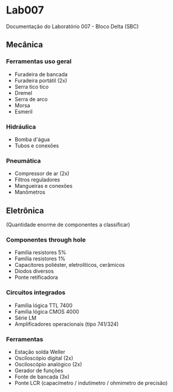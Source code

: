 # Lab007
Documentação do Laboratório 007 - Bloco Delta (SBC)


## Mecânica
### Ferramentas uso geral
- Furadeira de bancada
- Furadeira portátil (2x)
- Serra tico tico
- Dremel
- Serra de arco
- Morsa
- Esmeril

### Hidráulica
- Bomba d'água
- Tubos e conexões

### Pneumática
- Compressor de ar (2x)
- Filtros reguladores
- Mangueiras e conexões
- Manômetros

## Eletrônica
(Quantidade enorme de componentes a classificar)
### Componentes through hole
- Família resistores 5%
- Família resistores 1%
- Capacitores poliéster, eletrolíticos, cerâmicos
- Diodos diversos
- Ponte retificadora

### Circuitos integrados
- Família lógica TTL 7400
- Família lógica CMOS 4000 
- Série LM
- Amplificadores operacionais (tipo 741/324)

### Ferramentas
- Estação solda Weller
- Osciloscópio digital (2x)
- Osciloscópio analógico (2x)
- Gerador de funções
- Fonte de bancada (3x)
- Ponte LCR (capacímetro / indutímetro / ohmimetro de precisão)


